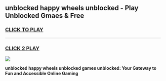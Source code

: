 
## unblocked happy wheels unblocked - Play Unblocked Gmaes & Free
<h3>
<a href="https://news.freeplayer.one?title=unblocked_happy_wheels_unblocked&ref=16F">CLICK TO PLAY</a></h3>
<hr>

<h3>
<a href="https://news.freeplayer.one?title=unblocked_happy_wheels_unblocked&ref=16F">CLICK 2 PLAY</a>
  
</h3>

<a href="https://news.freeplayer.one?title=unblocked_happy_wheels_unblocked&ref=16F/"><img src="https://clearcache.store/games.png"></a>


**unblocked happy wheels unblocked games unblocked: Your Gateway to Fun and Accessible Online Gaming**
